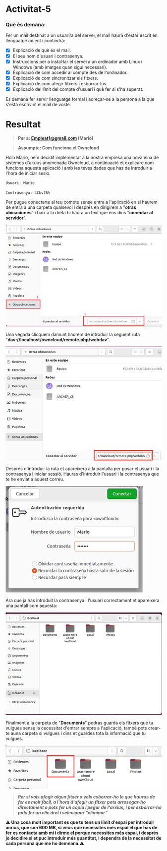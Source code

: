 # Activitat-5

### Què és demana:

Fer un mail destinat a un usuari/a del servei, el mail haurà d'estar escrit en llenguatge adient i contindrà:

- [x] Explicació de què és el mail.
- [x] El seu nom d'usuari i contrasenya.
- [x] Instruccions per a instal·lar el servei a un ordinador amb Linux i Windows (amb imatges quan sigui necessari).
- [x] Explicació de com accedir al compte des de l'ordinador.
- [x] Explicació de com sincronitzar els fitxers.
- [x] Explicació de com afegir fitxers i esborrar-los.
- [x] Explicació del límit del compte d'usuari i què fer si s'ha superat.

Es demana fer servir llenguatge formal i adreçar-se a la persona a la que s'està escrivint el mail de vostè.



# Resultat

> **Per a: Empleat1@gmail.com (Mario)**

> **Assumpte: Com funciona el Owncloud**

Hola Mario, hem decidit implementar a la nostra empresa una nova eina de sistemes d'arxius anomenada Owncloud, a continuació et explicare com funciona aquesta aplicació i amb les teves dades que has de introduir a l'hora de iniciar sesio.

```
Usuari: Mario

Contrasenya: 4Cbv76%
```

Per pugue conectarte al teu compte sense entra a l'aplicació en si haurem de entra a una carpeta qualsevol i després en dirigirem a "**otras ubicaciones**" i baix a la dreta hi haura un text que ens dius "**conectar al servidor**".

![](LOCAL1.png) 

Una vegada clicquem damunt haurem de introduir la seguent ruta "**dav://localhost/owncloud/remote.php/webdav**".

![](LOCAL2.png)

Després d'introduir la ruta et apareixera a la pantalla per posar el usuari i la contrasenya i iniciar sessió. Hauras d'introduir l'usuari i la contrasenya que te he enviat a aquest correu.

![](LOCAL2.1.png)

Ara que ja has introduit la contrasenya i l'usuari correctament et apareixera una pantall com aquesta:

![](LOCAL3.png)

Finalment a la carpeta de "**Documents**" podras guarda els fitxers que tu vulgues sense la cecessitat d'entrar sempre a l'aplicació, també pots crear-te auna carpeta si vulgues i dins et guardes tota la informació que tu vulgues.

![](LOCAL4.png)

> ***Per si vols afegir algun fitxer o vols esborrar-ho lo que hauras de fer es molt fàcil, a l'hora d'afegir un fitxer pots arrosegar-ho directament o pots fer un copia i pegar de l'arxius, i per esborrar-ho pots fer un clic dret i selecionar "eliminar"***

**⚠ Una cosa molt important es que tu tens un límit d'espai per introduir arxius, que son 600 MB, si veus que necessites més espai el que has de fer es contacta amb mi i dirme el perque necessites més espai, i després jo decidire si et puc introduir més quantitat, i dependra de la necessitat de cada persona que me ho demnana.⚠**

